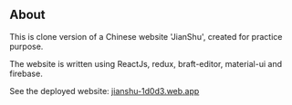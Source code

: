 ## About

This is clone version of a Chinese website 'JianShu', created for practice purpose.

The website is written using ReactJs, redux, braft-editor, material-ui and firebase.

See the deployed website: [jianshu-1d0d3.web.app](jianshu-1d0d3.web.app)


